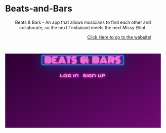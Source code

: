 # Beats-and-Bars


<p align="center">
  Beats & Bars - An app that allows musicians to find each other and collaborate, so the next Timbaland meets the next Missy Elliot.
</p>

&emsp;&emsp;&emsp;&emsp;&emsp;&emsp;&emsp;&emsp;&emsp;&emsp;&emsp;&emsp;&emsp;&emsp;&emsp;&emsp;&emsp;&emsp;&emsp;[Click Here to go to the website!](https://beatsbars.herokuapp.com/)

&emsp;
<p align="center">
<img src="https://github.com/KSandovalDev/DD---Beats-Bars/blob/master/public/assets/images/beatsbarsindex.png" width="700">
</p>

